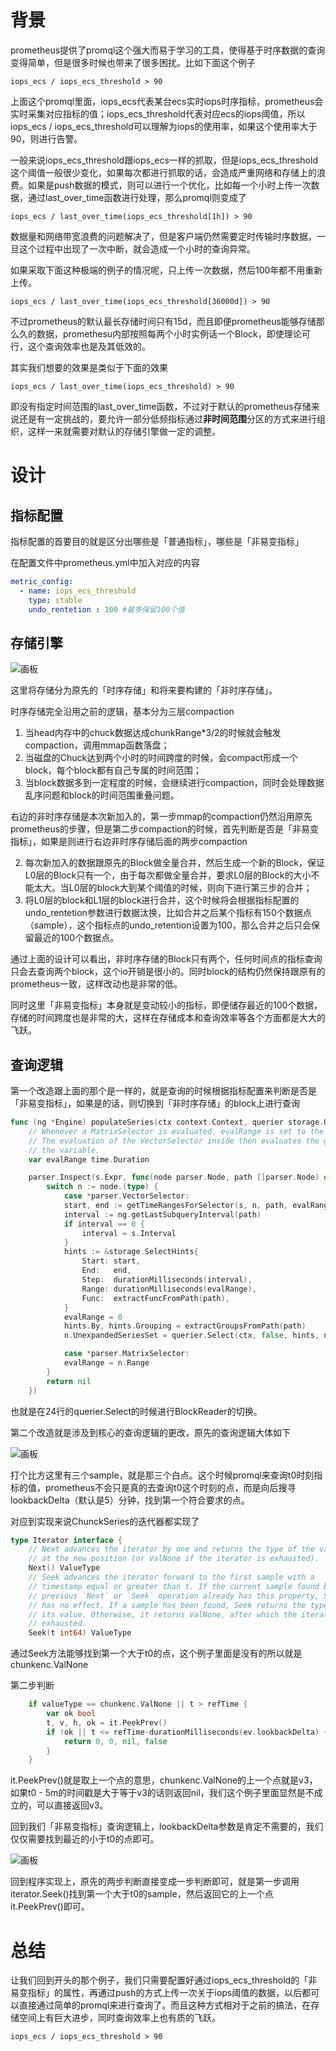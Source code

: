 # 背景prometheus提供了promql这个强大而易于学习的工具，使得基于时序数据的查询变得简单，但是很多时候也带来了很多困扰。比如下面这个例子```arktsiops_ecs / iops_ecs_threshold > 90```上面这个promql里面，iops_ecs代表某台ecs实时iops时序指标，prometheus会实时采集对应指标的值；iops_ecs_threshold代表对应ecs的iops阈值，所以iops_ecs / iops_ecs_threshold可以理解为iops的使用率，如果这个使用率大于90，则进行告警。一般来说iops_ecs_threshold跟iops_ecs一样的抓取，但是iops_ecs_threshold这个阈值一般很少变化，如果每次都进行抓取的话，会造成严重网络和存储上的浪费。如果是push数据的模式，则可以进行一个优化，比如每一个小时上传一次数据，通过last_over_time函数进行处理，那么promql则变成了```arktsiops_ecs / last_over_time(iops_ecs_threshold[1h]) > 90```数据量和网络带宽浪费的问题解决了，但是客户端仍然需要定时传输时序数据，一旦这个过程中出现了一次中断，就会造成一个小时的查询异常。如果采取下面这种极端的例子的情况呢，只上传一次数据，然后100年都不用重新上传。```arktsiops_ecs / last_over_time(iops_ecs_threshold[36000d]) > 90```不过prometheus的默认最长存储时间只有15d，而且即便prometheus能够存储那么久的数据，promethesu内部按照每两个小时实例话一个Block，即使理论可行，这个查询效率也是及其低效的。其实我们想要的效果是类似于下面的效果```arktsiops_ecs / last_over_time(iops_ecs_threshold) > 90```即没有指定时间范围的last_over_time函数，不过对于默认的prometheus存储来说还是有一定挑战的，要允许一部分低频指标通过**非时间范围**分区的方式来进行组织，这样一来就需要对默认的存储引擎做一定的调整。# 设计## 指标配置指标配置的首要目的就是区分出哪些是「普通指标」，哪些是「非易变指标」在配置文件中prometheus.yml中加入对应的内容```yamlmetric_config:  - name: iops_ecs_threshold    type: stable    undo_rentetion : 100 #最多保留100个值```## 存储引擎![画板](1744958990680-8bc5e6be-b658-41d1-86c2-c02e08e30bc2.jpeg)这里将存储分为原先的「时序存储」和将来要构建的「非时序存储」。时序存储完全沿用之前的逻辑，基本分为三层compaction1. 当head内存中的chuck数据达成<font style="color:rgb(28, 30, 33);background-color:rgb(246, 247, 248);">chunkRange*3/2的时候就会触发compaction，调用mmap函数落盘；</font>2. <font style="color:rgb(28, 30, 33);background-color:rgb(246, 247, 248);">当磁盘的Chuck达到两个小时的时间跨度的时候，会compact形成一个block，每个block都有自己专属的时间范围；</font>3. <font style="color:rgb(28, 30, 33);background-color:rgb(246, 247, 248);">当block数据多到一定程度的时候，会继续进行compaction，同时会处理数据乱序问题和block的时间范围重叠问题。</font><font style="color:rgb(28, 30, 33);background-color:rgb(246, 247, 248);"></font><font style="color:rgb(28, 30, 33);background-color:rgb(246, 247, 248);">右边的非时序存储是本次新加入的，第一步mmap的compaction仍然沿用原先prometheus的步骤，但是第二步compaction的时候，首先判断是否是「非易变指标」，如果是则进行右边非时序存储后面的两步compaction</font>2. 每次新加入的数据跟原先的Block做全量合并，然后生成一个新的Block，保证L0层的Block只有一个，由于每次都做全量合并，要求L0层的Block的大小不能太大。当L0层的block大到某个阈值的时候，则向下进行第三步的合并；3. 将L0层的block和L1层的block进行合并，这个时候将会根据指标配置的undo_rentetion参数进行数据汰换，比如合并之后某个指标有150个数据点（sample），这个指标点的undo_retention设置为100，那么合并之后只会保留最近的100个数据点。通过上面的设计可以看出，非时序存储的Block只有两个，任何时间点的指标查询只会去查询两个block，这个io开销是很小的。同时block的结构仍然保持跟原有的prometheus一致，这样改动也是非常的低。同时这里「非易变指标」本身就是变动较小的指标，即便储存最近的100个数据，存储的时间跨度也是非常的大，这样在存储成本和查询效率等各个方面都是大大的飞跃。## 查询逻辑第一个改造跟上面的那个是一样的，就是查询的时候根据指标配置来判断是否是「非易变指标」，如果是的话，则切换到「非时序存储」的block上进行查询```gofunc (ng *Engine) populateSeries(ctx context.Context, querier storage.Querier, s *parser.EvalStmt) {    // Whenever a MatrixSelector is evaluated, evalRange is set to the corresponding range.    // The evaluation of the VectorSelector inside then evaluates the given range and unsets    // the variable.    var evalRange time.Duration    parser.Inspect(s.Expr, func(node parser.Node, path []parser.Node) error {        switch n := node.(type) {            case *parser.VectorSelector:            start, end := getTimeRangesForSelector(s, n, path, evalRange)            interval := ng.getLastSubqueryInterval(path)            if interval == 0 {                interval = s.Interval            }            hints := &storage.SelectHints{                Start: start,                End:   end,                Step:  durationMilliseconds(interval),                Range: durationMilliseconds(evalRange),                Func:  extractFuncFromPath(path),            }            evalRange = 0            hints.By, hints.Grouping = extractGroupsFromPath(path)            n.UnexpandedSeriesSet = querier.Select(ctx, false, hints, n.LabelMatchers...)            case *parser.MatrixSelector:            evalRange = n.Range        }        return nil    })``` 也就是在24行的querier.Select的时候进行BlockReader的切换。第二个改造就是涉及到核心的查询逻辑的更改，原先的查询逻辑大体如下![画板](1744960921575-b0818120-0115-4a34-aa61-26114286e15b.jpeg)打个比方这里有三个sample，就是那三个白点。这个时候promql来查询t0时刻指标的值，prometheus不会只是真的去查询t0这个时刻的点，而是向后搜寻lookbackDelta（默认是5）分钟，找到第一个符合要求的点。对应到实现来说ChunckSeries的迭代器都实现了```gotype Iterator interface {	// Next advances the iterator by one and returns the type of the value	// at the new position (or ValNone if the iterator is exhausted).	Next() ValueType	// Seek advances the iterator forward to the first sample with a	// timestamp equal or greater than t. If the current sample found by a	// previous `Next` or `Seek` operation already has this property, Seek	// has no effect. If a sample has been found, Seek returns the type of	// its value. Otherwise, it returns ValNone, after which the iterator is	// exhausted.	Seek(t int64) ValueType```通过Seek方法能够找到第一个大于t0的点，这个例子里面是没有的所以就是chunkenc.ValNone第二步判断```go	if valueType == chunkenc.ValNone || t > refTime {		var ok bool		t, v, h, ok = it.PeekPrev()		if !ok || t <= refTime-durationMilliseconds(ev.lookbackDelta) {			return 0, 0, nil, false		}	}``` it.PeekPrev()就是取上一个点的意思，chunkenc.ValNone的上一个点就是v3，如果t0 - 5m的时间戳是大于等于v3的话则返回nil，我们这个例子里面显然是不成立的，可以直接返回v3。回到我们「非易变指标」查询逻辑上，lookbackDelta参数是肯定不需要的，我们仅仅需要找到最近的小于t0的点即可。![画板](1744961223779-958adfac-4aec-4069-a774-11ff4aec95a9.jpeg)回到程序实现上，原先的两步判断直接变成一步判断即可，就是第一步调用iterator.Seek()找到第一个大于t0的sample，然后返回它的上一个点it.PeekPrev()即可。# 总结让我们回到开头的那个例子，我们只需要配置好通过iops_ecs_threshold的「非易变指标」的属性，再通过push的方式上传一次关于iops阈值的数据，以后都可以直接通过简单的promql来进行查询了。而且这种方式相对于之前的搞法，在存储空间上有巨大进步，同时查询效率上也有质的飞跃。```arktsiops_ecs / iops_ecs_threshold > 90```